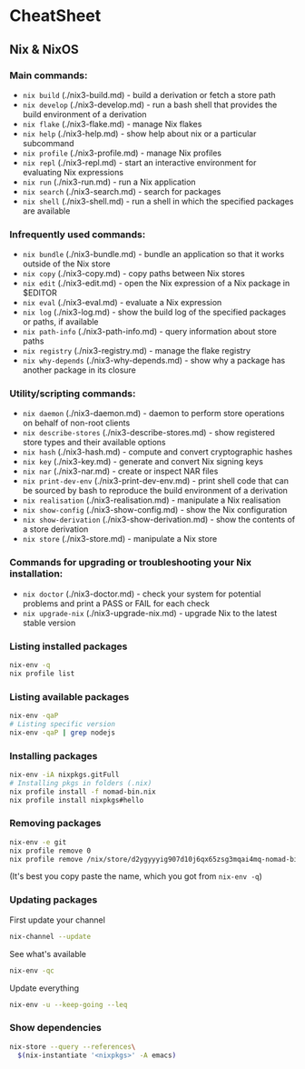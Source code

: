 # CheatSheet

## Nix & NixOS

### Main commands:

- `nix build` (./nix3-build.md) - build a derivation or fetch a store path
- `nix develop` (./nix3-develop.md) - run a bash shell that provides the build environment of a derivation
- `nix flake` (./nix3-flake.md) - manage Nix flakes
- `nix help` (./nix3-help.md) - show help about nix or a particular subcommand
- `nix profile` (./nix3-profile.md) - manage Nix profiles
- `nix repl` (./nix3-repl.md) - start an interactive environment for evaluating Nix expressions
- `nix run` (./nix3-run.md) - run a Nix application
- `nix search` (./nix3-search.md) - search for packages
- `nix shell` (./nix3-shell.md) - run a shell in which the specified packages are available

### Infrequently used commands:

- `nix bundle` (./nix3-bundle.md) - bundle an application so that it works outside of the Nix store
- `nix copy` (./nix3-copy.md) - copy paths between Nix stores
- `nix edit` (./nix3-edit.md) - open the Nix expression of a Nix package in $EDITOR
- `nix eval` (./nix3-eval.md) - evaluate a Nix expression
- `nix log` (./nix3-log.md) - show the build log of the specified packages or paths, if available
- `nix path-info` (./nix3-path-info.md) - query information about store paths
- `nix registry` (./nix3-registry.md) - manage the flake registry
- `nix why-depends` (./nix3-why-depends.md) - show why a package has another package in its closure

### Utility/scripting commands:

- `nix daemon` (./nix3-daemon.md) - daemon to perform store operations on behalf of non-root clients
- `nix describe-stores` (./nix3-describe-stores.md) - show registered store types and their available options
- `nix hash` (./nix3-hash.md) - compute and convert cryptographic hashes
- `nix key` (./nix3-key.md) - generate and convert Nix signing keys
- `nix nar` (./nix3-nar.md) - create or inspect NAR files
- `nix print-dev-env` (./nix3-print-dev-env.md) - print shell code that can be sourced by bash to reproduce the build environment of a derivation
- `nix realisation` (./nix3-realisation.md) - manipulate a Nix realisation
- `nix show-config` (./nix3-show-config.md) - show the Nix configuration
- `nix show-derivation` (./nix3-show-derivation.md) - show the contents of a store derivation
- `nix store` (./nix3-store.md) - manipulate a Nix store

### Commands for upgrading or troubleshooting your Nix installation:

- `nix doctor` (./nix3-doctor.md) - check your system for potential problems and print a PASS or FAIL for each check
- `nix upgrade-nix` (./nix3-upgrade-nix.md) - upgrade Nix to the latest stable version


### Listing installed packages
```bash
nix-env -q
nix profile list
```

### Listing available packages
```bash
nix-env -qaP
# Listing specific version
nix-env -qaP | grep nodejs
```

### Installing packages
```bash
nix-env -iA nixpkgs.gitFull
# Installing pkgs in folders (.nix)
nix profile install -f nomad-bin.nix
nix profile install nixpkgs#hello
```

### Removing packages
```bash
nix-env -e git
nix profile remove 0
nix profile remove /nix/store/d2ygyyyig907d10j6qx65zsg3mqai4mq-nomad-bin-1.0.4
```
(It's best you copy paste the name, which you got from `nix-env -q`)

### Updating packages

First update your channel
```bash
nix-channel --update
```

See what's available
```bash
nix-env -qc
```

Update everything
```bash
nix-env -u --keep-going --leq
```

### Show dependencies
```bash
nix-store --query --references\
  $(nix-instantiate '<nixpkgs>' -A emacs)
```
